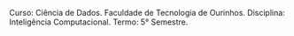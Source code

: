 Curso: Ciência de Dados.
Faculdade de Tecnologia de Ourinhos.
Disciplina: Inteligência Computacional.
Termo: 5° Semestre.
